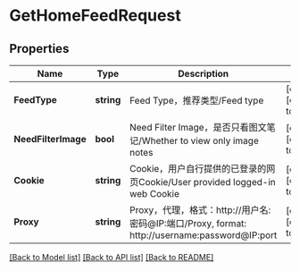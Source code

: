 # GetHomeFeedRequest

## Properties

Name | Type | Description | Notes
------------ | ------------- | ------------- | -------------
**FeedType** | **string** | Feed Type，推荐类型/Feed type | [optional] [default to 0]
**NeedFilterImage** | **bool** | Need Filter Image，是否只看图文笔记/Whether to view only image notes | [optional] [default to false]
**Cookie** | **string** | Cookie，用户自行提供的已登录的网页Cookie/User provided logged-in web Cookie | [optional] [default to ]
**Proxy** | **string** | Proxy，代理，格式：http://用户名:密码@IP:端口/Proxy, format: http://username:password@IP:port | [optional] [default to ]

[[Back to Model list]](../README.md#documentation-for-models) [[Back to API list]](../README.md#documentation-for-api-endpoints) [[Back to README]](../README.md)


